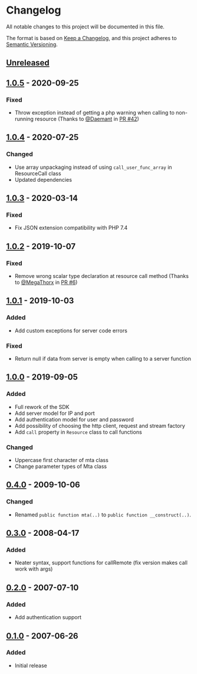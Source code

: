 # Changelog
All notable changes to this project will be documented in this file.

The format is based on [Keep a Changelog](https://keepachangelog.com/en/1.0.0/),
and this project adheres to [Semantic Versioning](https://semver.org/spec/v2.0.0.html).

## [Unreleased]

## [1.0.5] - 2020-09-25
### Fixed
- Throw exception instead of getting a php warning when calling to non-running resource (Thanks to [@Daemant](https://github.com/Daemant) in [PR #42](https://github.com/multitheftauto/mtasa-php-sdk/pull/42))

## [1.0.4] - 2020-07-25
### Changed
- Use array unpackaging instead of using `call_user_func_array` in ResourceCall class
- Updated dependencies

## [1.0.3] - 2020-03-14
### Fixed
- Fix JSON extension compatibility with PHP 7.4

## [1.0.2] - 2019-10-07
### Fixed
- Remove wrong scalar type declaration at resource call method (Thanks to [@MegaThorx](https://github.com/MegaThorx) in [PR #6](https://github.com/multitheftauto/mtasa-php-sdk/pull/6))

## [1.0.1] - 2019-10-03
### Added
- Add custom exceptions for server code errors

### Fixed
- Return null if data from server is empty when calling to a server function

## [1.0.0] - 2019-09-05
### Added
- Full rework of the SDK
- Add server model for IP and port
- Add authentication model for user and password
- Add possibility of choosing the http client, request and stream factory
- Add `call` property in `Resource` class to call functions

### Changed
- Uppercase first character of mta class
- Change parameter types of Mta class

## [0.4.0] - 2009-10-06
### Changed
- Renamed `public function mta(..)` to `public function __construct(..)`.

## [0.3.0] - 2008-04-17
### Added
- Neater syntax, support functions for callRemote (fix version makes call work with args)

## [0.2.0] - 2007-07-10
### Added
- Add authentication support

## [0.1.0] - 2007-06-26
### Added
- Initial release

[Unreleased]: https://github.com/multitheftauto/mtasa-php-sdk/compare/v1.0.5...HEAD
[1.0.5]: https://github.com/multitheftauto/mtasa-php-sdk/compare/v1.0.4...v.1.0.5
[1.0.4]: https://github.com/multitheftauto/mtasa-php-sdk/compare/v1.0.3...v1.0.4
[1.0.3]: https://github.com/multitheftauto/mtasa-php-sdk/compare/v1.0.2...v1.0.3
[1.0.2]: https://github.com/multitheftauto/mtasa-php-sdk/compare/v1.0.1...v1.0.2
[1.0.1]: https://github.com/multitheftauto/mtasa-php-sdk/compare/v1.0.0...v1.0.1
[1.0.0]: https://github.com/multitheftauto/mtasa-php-sdk/compare/v0.4.0...v1.0.0
[0.4.0]: https://github.com/multitheftauto/mtasa-php-sdk/compare/v0.3.0...v0.4.0
[0.3.0]: https://github.com/multitheftauto/mtasa-php-sdk/compare/v0.2.0...v0.3.0
[0.2.0]: https://github.com/multitheftauto/mtasa-php-sdk/compare/v0.1.0...v0.2.0
[0.1.0]: https://github.com/multitheftauto/mtasa-php-sdk/releases/tag/v0.1.0
